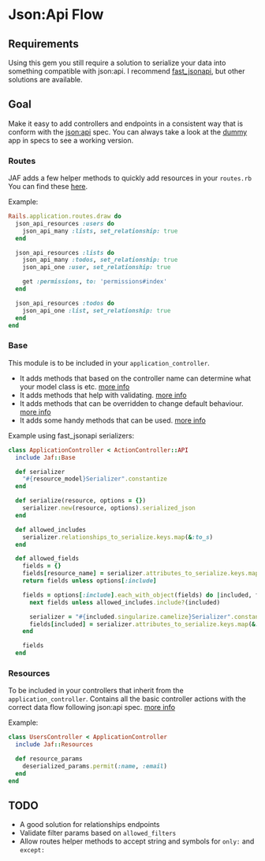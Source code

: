 # Json:Api Flow

## Requirements
Using this gem you still require a solution to serialize your data into something
compatible with json:api. I recommend [fast_jsonapi](https://github.com/fast-jsonapi/fast_jsonapi), but other solutions are available.

## Goal
Make it easy to add controllers and endpoints in a consistent way that is conform with the [json:api](https://jsonapi.org/) spec.
You can always take a look at the [dummy](spec/dummy/) app in specs to see a working version.

### Routes
JAF adds a few helper methods to quickly add resources in your `routes.rb`
You can find these [here](lib/jaf/routes.rb).

Example:
```ruby
Rails.application.routes.draw do
  json_api_resources :users do
    json_api_many :lists, set_relationship: true
  end

  json_api_resources :lists do
    json_api_many :todos, set_relationship: true
    json_api_one :user, set_relationship: true

    get :permissions, to: 'permissions#index'
  end

  json_api_resources :todos do
    json_api_one :list, set_relationship: true
  end
end
```

### Base
This module is to be included in your `application_controller`.
- It adds methods that based on the controller name can determine what your model class is etc. [more info](lib/jaf/base/meta.rb)
- It adds methods that help with validating. [more info](lib/jaf/base/validation.rb)
- It adds methods that can be overridden to change default behaviour. [more info](lib/jaf/base/defaults.rb)
- It adds some handy methods that can be used. [more info](lib/jaf/base.rb)

Example using fast_jsonapi serializers:
```ruby
class ApplicationController < ActionController::API
  include Jaf::Base

  def serializer
    "#{resource_model}Serializer".constantize
  end

  def serialize(resource, options = {})
    serializer.new(resource, options).serialized_json
  end

  def allowed_includes
    serializer.relationships_to_serialize.keys.map(&:to_s)
  end

  def allowed_fields
    fields = {}
    fields[resource_name] = serializer.attributes_to_serialize.keys.map(&:to_s)
    return fields unless options[:include]

    fields = options[:include].each_with_object(fields) do |included, fields|
      next fields unless allowed_includes.include?(included)

      serializer = "#{included.singularize.camelize}Serializer".constantize
      fields[included] = serializer.attributes_to_serialize.keys.map(&:to_s)
    end

    fields
  end
```

### Resources
To be included in your controllers that inherit from the `application_controller`.
Contains all the basic controller actions with the correct data flow following json:api spec.
[more info](lib/jaf/resources.rb)

Example:
```ruby
class UsersController < ApplicationController
  include Jaf::Resources

  def resource_params
    deserialized_params.permit(:name, :email)
  end
end
```

## TODO
- A good solution for relationships endpoints
- Validate filter params based on `allowed_filters`
- Allow routes helper methods to accept string and symbols for `only:` and `except:`
